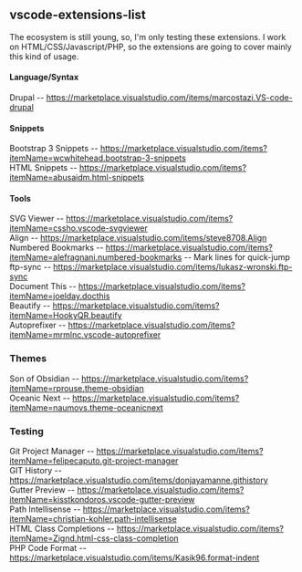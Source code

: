 ## vscode-extensions-list
The ecosystem is still young, so, I'm only testing these extensions. I work on HTML/CSS/Javascript/PHP, so the extensions are going to cover mainly this kind of usage.

#### Language/Syntax

Drupal -- <https://marketplace.visualstudio.com/items/marcostazi.VS-code-drupal><br>

#### Snippets

Bootstrap 3 Snippets -- <https://marketplace.visualstudio.com/items?itemName=wcwhitehead.bootstrap-3-snippets><br>
HTML Snippets -- <https://marketplace.visualstudio.com/items?itemName=abusaidm.html-snippets><br>

#### Tools

SVG Viewer -- <https://marketplace.visualstudio.com/items?itemName=cssho.vscode-svgviewer><br>
Align -- <https://marketplace.visualstudio.com/items/steve8708.Align><br>
Numbered Bookmarks -- <https://marketplace.visualstudio.com/items?itemName=alefragnani.numbered-bookmarks> -- Mark lines for quick-jump<br>
ftp-sync -- <https://marketplace.visualstudio.com/items/lukasz-wronski.ftp-sync><br>
Document This -- <https://marketplace.visualstudio.com/items?itemName=joelday.docthis><br>
Beautify -- <https://marketplace.visualstudio.com/items?itemName=HookyQR.beautify><br>
Autoprefixer -- <https://marketplace.visualstudio.com/items?itemName=mrmlnc.vscode-autoprefixer><br>

### Themes

Son of Obsidian -- <https://marketplace.visualstudio.com/items?itemName=rprouse.theme-obsidian><br>
Oceanic Next -- <https://marketplace.visualstudio.com/items?itemName=naumovs.theme-oceanicnext><br>

### Testing

Git Project Manager -- <https://marketplace.visualstudio.com/items?itemName=felipecaputo.git-project-manager><br>
GIT History -- <https://marketplace.visualstudio.com/items/donjayamanne.githistory><br>
Gutter Preview -- <https://marketplace.visualstudio.com/items?itemName=kisstkondoros.vscode-gutter-preview><br>
Path Intellisense -- <https://marketplace.visualstudio.com/items?itemName=christian-kohler.path-intellisense><br>
HTML Class Completions -- <https://marketplace.visualstudio.com/items?itemName=Zignd.html-css-class-completion><br>
PHP Code Format -- <https://marketplace.visualstudio.com/items/Kasik96.format-indent><br>
